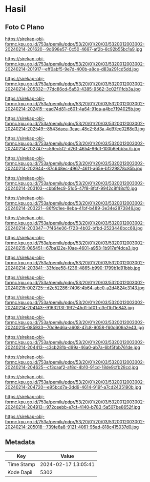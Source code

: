# Hasil

## Foto C Plano

https://sirekap-obj-formc.kpu.go.id/753a/pemilu/pdpr/53/20/01/20/03/5320012003002-20240214-201620--9d698e57-0c50-4667-af2b-8c92b55bc1a9.jpg

https://sirekap-obj-formc.kpu.go.id/753a/pemilu/pdpr/53/20/01/20/03/5320012003002-20240214-201917--eff0abf5-9e7d-400b-a8ce-d83a291cd5dd.jpg

https://sirekap-obj-formc.kpu.go.id/753a/pemilu/pdpr/53/20/01/20/03/5320012003002-20240214-205332--77dc86cd-5a50-4385-9562-3c02f11fcb3a.jpg

https://sirekap-obj-formc.kpu.go.id/753a/pemilu/pdpr/53/20/01/20/03/5320012003002-20240214-202415--ead74d81-c601-4a64-91ca-a4bc7194025b.jpg

https://sirekap-obj-formc.kpu.go.id/753a/pemilu/pdpr/53/20/01/20/03/5320012003002-20240214-202549--8543daea-3cac-48c2-8d3a-4d97ee0268d3.jpg

https://sirekap-obj-formc.kpu.go.id/753a/pemilu/pdpr/53/20/01/20/03/5320012003002-20240214-202747--c56ec5f2-d26f-4654-96c1-100b6ebb5c7c.jpg

https://sirekap-obj-formc.kpu.go.id/753a/pemilu/pdpr/53/20/01/20/03/5320012003002-20240214-202944--87c648ec-4967-4611-a65e-bf229878c85b.jpg

https://sirekap-obj-formc.kpu.go.id/753a/pemilu/pdpr/53/20/01/20/03/5320012003002-20240214-203103--cbb8fec9-51d5-47f8-8fcf-9942c8f48cf0.jpg

https://sirekap-obj-formc.kpu.go.id/753a/pemilu/pdpr/53/20/01/20/03/5320012003002-20240214-203221--86f9c1ee-8eba-41bf-b489-3e34e2873846.jpg

https://sirekap-obj-formc.kpu.go.id/753a/pemilu/pdpr/53/20/01/20/03/5320012003002-20240214-203347--7f464e06-f723-4b02-bfbd-2523446bcc68.jpg

https://sirekap-obj-formc.kpu.go.id/753a/pemilu/pdpr/53/20/01/20/03/5320012003002-20240215-085451--67ba122e-10ae-4601-a953-1b917ef4dca3.jpg

https://sirekap-obj-formc.kpu.go.id/753a/pemilu/pdpr/53/20/01/20/03/5320012003002-20240214-203841--33fdee58-f236-4865-b990-1799b1d91bbb.jpg

https://sirekap-obj-formc.kpu.go.id/753a/pemilu/pdpr/53/20/01/20/03/5320012003002-20240215-002725--d2e52286-7406-4b64-abc0-a2d4824c3143.jpg

https://sirekap-obj-formc.kpu.go.id/753a/pemilu/pdpr/53/20/01/20/03/5320012003002-20240214-204143--91632f3f-19f2-45d1-bf01-c3ef1bf1e843.jpg

https://sirekap-obj-formc.kpu.go.id/753a/pemilu/pdpr/53/20/01/20/03/5320012003002-20240215-085933--70c9ed6a-a608-47c8-9058-f60c609a2e43.jpg

https://sirekap-obj-formc.kpu.go.id/753a/pemilu/pdpr/53/20/01/20/03/5320012003002-20240214-204413--c3cb281b-d99a-46a0-ab7a-6bf5fbb761de.jpg

https://sirekap-obj-formc.kpu.go.id/753a/pemilu/pdpr/53/20/01/20/03/5320012003002-20240214-204625--cf3caaf2-af8d-4b10-91cd-18de9cfb28cd.jpg

https://sirekap-obj-formc.kpu.go.id/753a/pemilu/pdpr/53/20/01/20/03/5320012003002-20240214-204720--e95bcd7a-2dd9-4614-919f-a7cd2435190b.jpg

https://sirekap-obj-formc.kpu.go.id/753a/pemilu/pdpr/53/20/01/20/03/5320012003002-20240214-204913--972ceebb-e7cf-4140-b783-5a507be8652f.jpg

https://sirekap-obj-formc.kpu.go.id/753a/pemilu/pdpr/53/20/01/20/03/5320012003002-20240214-205018--739fe6a8-9121-4061-95ad-818c415037d0.jpg


## Metadata

| Key        | Value               |
| ---------- | ------------------- |
| Time Stamp | 2024-02-17 13:05:41 |
| Kode Dapil | 5302                |



